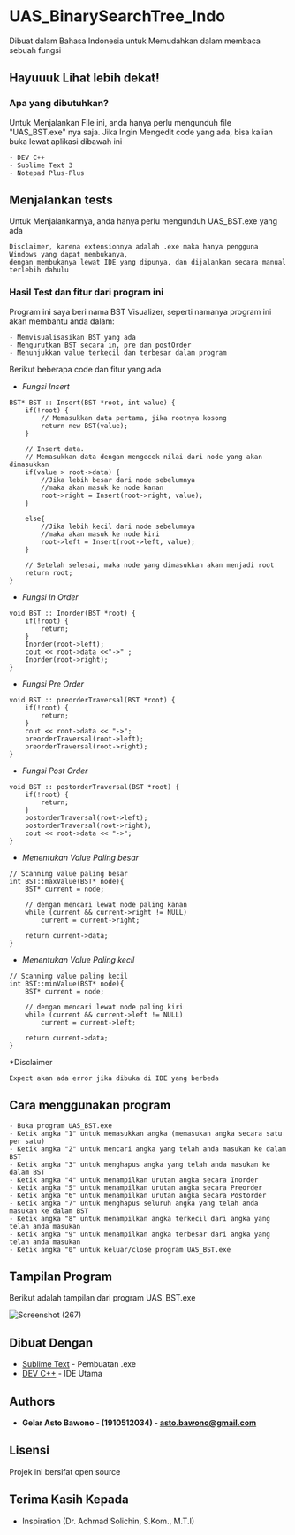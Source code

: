 # UAS_BinarySearchTree_Indo
Dibuat dalam Bahasa Indonesia untuk Memudahkan dalam membaca sebuah fungsi

## Hayuuuk Lihat lebih dekat!

### Apa yang dibutuhkan?
Untuk Menjalankan File ini, anda hanya perlu mengunduh file "UAS_BST.exe" nya saja.
Jika Ingin Mengedit code yang ada, bisa kalian buka lewat aplikasi dibawah ini
```
- DEV C++
- Sublime Text 3
- Notepad Plus-Plus
```

## Menjalankan tests

Untuk Menjalankannya, anda hanya perlu mengunduh UAS_BST.exe yang ada
```
Disclaimer, karena extensionnya adalah .exe maka hanya pengguna Windows yang dapat membukanya,
dengan membukanya lewat IDE yang dipunya, dan dijalankan secara manual terlebih dahulu
```

### Hasil Test dan fitur dari program ini

Program ini saya beri nama BST Visualizer, seperti namanya
program ini akan membantu anda dalam:

```
- Memvisualisasikan BST yang ada
- Mengurutkan BST secara in, pre dan postOrder
- Menunjukkan value terkecil dan terbesar dalam program
```

Berikut beberapa code dan fitur yang ada

- *Fungsi Insert*
```
BST* BST :: Insert(BST *root, int value) {
    if(!root) {
        // Memasukkan data pertama, jika rootnya kosong
        return new BST(value);
    }

    // Insert data.
    // Memasukkan data dengan mengecek nilai dari node yang akan dimasukkan
    if(value > root->data) {
		//Jika lebih besar dari node sebelumnya 
		//maka akan masuk ke node kanan
        root->right = Insert(root->right, value);
    }
    
    else{
		//Jika lebih kecil dari node sebelumnya 
		//maka akan masuk ke node kiri
        root->left = Insert(root->left, value);
    }
    
    // Setelah selesai, maka node yang dimasukkan akan menjadi root
    return root;
}
```

- *Fungsi In Order*
```
void BST :: Inorder(BST *root) {
    if(!root) {
        return;
    }
    Inorder(root->left);
    cout << root->data <<"->" ;
    Inorder(root->right);
}
```

- *Fungsi Pre Order*
```
void BST :: preorderTraversal(BST *root) {
    if(!root) {
        return;
    }
    cout << root->data << "->";
  	preorderTraversal(root->left);
  	preorderTraversal(root->right);
}

```

- *Fungsi Post Order*
```
void BST :: postorderTraversal(BST *root) {
    if(!root) {
        return;
    }
  	postorderTraversal(root->left);
  	postorderTraversal(root->right);
  	cout << root->data << "->";
}
```
- *Menentukan Value Paling besar*
```
// Scanning value paling besar
int BST::maxValue(BST* node){
    BST* current = node;

	// dengan mencari lewat node paling kanan
    while (current && current->right != NULL)
        current = current->right;

    return current->data;
}
```

- *Menentukan Value Paling kecil*
```
// Scanning value paling kecil
int BST::minValue(BST* node){
    BST* current = node;

	// dengan mencari lewat node paling kiri
    while (current && current->left != NULL)
        current = current->left;

    return current->data;
}
```

*Disclaimer
```
Expect akan ada error jika dibuka di IDE yang berbeda
```
## Cara menggunakan program
```
- Buka program UAS_BST.exe
- Ketik angka "1" untuk memasukkan angka (memasukan angka secara satu per satu)
- Ketik angka "2" untuk mencari angka yang telah anda masukan ke dalam BST
- Ketik angka "3" untuk menghapus angka yang telah anda masukan ke dalam BST
- Ketik angka "4" untuk menampilkan urutan angka secara Inorder
- Ketik angka "5" untuk menampilkan urutan angka secara Preorder
- Ketik angka "6" untuk menampilkan urutan angka secara Postorder
- Ketik angka "7" untuk menghapus seluruh angka yang telah anda masukan ke dalam BST
- Ketik angka "8" untuk menampilkan angka terkecil dari angka yang telah anda masukan
- Ketik angka "9" untuk menampilkan angka terbesar dari angka yang telah anda masukan
- Ketik angka "0" untuk keluar/close program UAS_BST.exe
```
## Tampilan Program

Berikut adalah tampilan dari program UAS_BST.exe

![Screenshot (267)](https://user-images.githubusercontent.com/66856091/84842519-91ab4300-b06f-11ea-98a7-2a143d7fccb4.png)

## Dibuat Dengan

* [Sublime Text](https://www.sublimetext.com/) - Pembuatan .exe
* [DEV C++](https://sourceforge.net/projects/orwelldevcpp/) - IDE Utama


## Authors
* **Gelar Asto Bawono - (1910512034) - asto.bawono@gmail.com** 

## Lisensi
Projek ini bersifat open source

## Terima Kasih Kepada
* Inspiration (Dr. Achmad Solichin, S.Kom., M.T.I)
